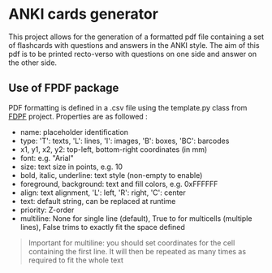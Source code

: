 # ANKI cards generator

This project allows for the generation of a formatted pdf file
containing a set of flashcards with questions and answers in the
ANKI style. The aim of this pdf is to be printed recto-verso with
questions on one side and answer on the other side.

## Use of FPDF package

PDF formatting is defined in a .csv file using the template.py class from
[FDPF](https://github.com/reingart/pyfpdf/tree/master/fpdf) project.
Properties are as followed :

* name: placeholder identification
* type: 'T': texts, 'L': lines, 'I': images, 'B': boxes, 'BC': barcodes 
* x1, y1, x2, y2: top-left, bottom-right coordinates (in mm)
* font: e.g. "Arial"
* size: text size in points, e.g. 10 
* bold, italic, underline: text style (non-empty to enable)
* foreground, background: text and fill colors, e.g. 0xFFFFFF
* align: text alignment, 'L': left, 'R': right, 'C': center
* text: default string, can be replaced at runtime
* priority: Z-order
* multiline: None for single line (default), True to for multicells (multiple lines), False trims to exactly fit the space defined
> Important for multiline: you should set coordinates for the cell containing the first line. It will then be repeated as 
> many times as required to fit the whole text
